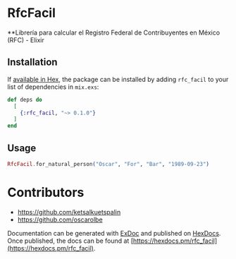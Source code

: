 # RfcFacil

**Librería para calcular el Registro Federal de Contribuyentes en México (RFC) - Elixir

## Installation

If [available in Hex](https://hex.pm/docs/publish), the package can be installed
by adding `rfc_facil` to your list of dependencies in `mix.exs`:

```elixir
def deps do
  [
    {:rfc_facil, "~> 0.1.0"}
  ]
end
```

## Usage

```elixir
RfcFacil.for_natural_person("Oscar", "For", "Bar", "1989-09-23")
```

# Contributors

- https://github.com/ketsalkuetspalin
- https://github.com/oscarolbe

Documentation can be generated with [ExDoc](https://github.com/elixir-lang/ex_doc)
and published on [HexDocs](https://hexdocs.pm). Once published, the docs can
be found at [https://hexdocs.pm/rfc_facil](https://hexdocs.pm/rfc_facil).

